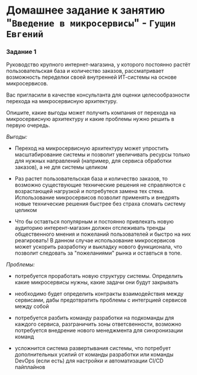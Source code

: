 # Домашнее задание к занятию "`Введение в микросервисы`" - `Гущин Евгений`

### Задание 1

Руководство крупного интернет-магазина, у которого постоянно растёт пользовательская база и количество заказов, рассматривает возможность переделки своей внутренней ИТ-системы на основе микросервисов.

Вас пригласили в качестве консультанта для оценки целесообразности перехода на микросервисную архитектуру.

Опишите, какие выгоды может получить компания от перехода на микросервисную архитектуру и какие проблемы нужно решить в первую очередь.

*Выгоды:*

- Переход на микросервисную архитектуру может упростить масштабирование системы и позволит увеличивать ресурсы только для нужных направлений (например, для сервиса обработки заказов), а не для системы целиком

- Раз растет пользовательская база и количество заказов, то возможно существующие технические решения не справляются с возрастающей нагрузкой и потребутеся замена тех стека. Использование микросервисов позволит применять и внедрять новые технические решения быстрее без страха сломать систему целиком

- Что бы оставться популярным и постоянно привлекать новую аудиторию интерент-магазин должен отслеживать тренды общественного мнения и пожеланий пользователей и быстро на них реагировать! В данном случае использование микросервисов может ускорить разработку и выкладку нового функционала, что позволит следовать за "пожеланиями" рынка и оставться в топе.

*Проблемы:*

- потребуется проработать новую структуру системы. Определить какие микросервисы нужны, какие задачи они будут закрывать

- необходимо будет определить контракты взаимодействия между сервисами, дабы предотвратить проблемы с интегрцией сервисов между собой

- потребуется разбить команду разработки на подкоманды для каждого сервиса, разграничить зоны ответсвенности, возможно потребуется внедрение нового менеджмента для синхронизации команд

- усложнится система развертывания системы, что потребует дополнительных усилий от команды разработки или команды DevOps (если есть) для настройки и автоматизации CI/CD пайплайнов
